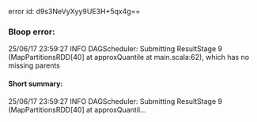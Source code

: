 error id: d9s3NeVyXyy9UE3H+5qx4g==
### Bloop error:

25/06/17 23:59:27 INFO DAGScheduler: Submitting ResultStage 9 (MapPartitionsRDD[40] at approxQuantile at main.scala:62), which has no missing parents
#### Short summary: 

25/06/17 23:59:27 INFO DAGScheduler: Submitting ResultStage 9 (MapPartitionsRDD[40] at approxQuantil...